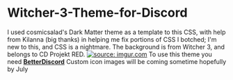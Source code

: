 # Witcher-3-Theme-for-Discord
 I used cosmicsalad's Dark Matter theme as a template to this CSS, with help from Kilanna (big thanks) in helping me fix portions of CSS I botched; I'm new to this, and CSS is a nightmare. The background is from Witcher 3, and belongs to CD Projekt RED.
<a href="http://imgur.com/C9csDSv"><img src="http://i.imgur.com/C9csDSv.jpg" title="source: imgur.com" /></a>
To use this theme you need [__BetterDiscord__](https://betterdiscord.net/home/)
Custom icon images will be coming sometime hopefully by July
